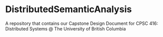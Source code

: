 # DistributedSemanticAnalysis
A repository that contains our Capstone Design Document for CPSC 416: Distributed Systems @ The University of British Columbia
